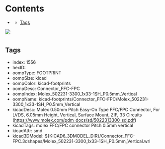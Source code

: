 



Contents
========

* [](#)
	* [Tags](#tags)
  
![][im]
# 

## Tags

- index: 1556
- hexID: 
- oompType: FOOTPRINT
- oompSize: kicad
- oompColor: kicad-footprints
- oompDesc: Connector_FFC-FPC
- oompIndex: Molex_502231-3300_1x33-1SH_P0.5mm_Vertical
- oompName: kicad-footprints/Connector_FFC-FPC/Molex_502231-3300_1x33-1SH_P0.5mm_Vertical
- kicadDesc: Molex 0.50mm Pitch Easy-On Type FFC/FPC Connector, For LVDS, 6.05mm Height, Vertical, Surface Mount, ZIF, 33 Circuits (https://www.molex.com/pdm_docs/sd/5022313300_sd.pdf)
- kicadTags: molex FFC/FPC connector Pitch 0.5mm vertical
- kicadAttr: smd
- kicad3DModel: ${KICAD6_3DMODEL_DIR}/Connector_FFC-FPC.3dshapes/Molex_502231-3300_1x33-1SH_P0.5mm_Vertical.wrl



[im]: image.png
